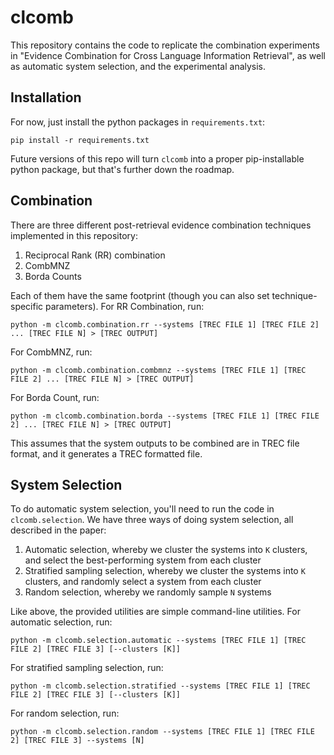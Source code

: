 # clcomb

This repository contains the code to replicate the combination experiments in "Evidence Combination for Cross Language Information Retrieval", as well as automatic system selection, and the experimental analysis.

## Installation

For now, just install the python packages in `requirements.txt`:

```
pip install -r requirements.txt
```

Future versions of this repo will turn `clcomb` into a proper pip-installable python package, but that's further down the roadmap.

## Combination

There are three different post-retrieval evidence combination techniques implemented in this repository:

1. Reciprocal Rank (RR) combination
2. CombMNZ
3. Borda Counts

Each of them have the same footprint (though you can also set technique-specific parameters). For RR Combination, run:

```
python -m clcomb.combination.rr --systems [TREC FILE 1] [TREC FILE 2] ... [TREC FILE N] > [TREC OUTPUT]
```

For CombMNZ, run:

```
python -m clcomb.combination.combmnz --systems [TREC FILE 1] [TREC FILE 2] ... [TREC FILE N] > [TREC OUTPUT]
```

For Borda Count, run:

```
python -m clcomb.combination.borda --systems [TREC FILE 1] [TREC FILE 2] ... [TREC FILE N] > [TREC OUTPUT]
```

This assumes that the system outputs to be combined are in TREC file format, and it generates a TREC formatted file.

## System Selection

To do automatic system selection, you'll need to run the code in `clcomb.selection`.
We have three ways of doing system selection, all described in the paper:

1. Automatic selection, whereby we cluster the systems into `K` clusters, and select the best-performing system from each cluster
2. Stratified sampling selection, whereby we cluster the systems into `K` clusters, and randomly select a system from each cluster
3. Random selection, whereby we randomly sample `N` systems

Like above, the provided utilities are simple command-line utilities.
For automatic selection, run:

```
python -m clcomb.selection.automatic --systems [TREC FILE 1] [TREC FILE 2] [TREC FILE 3] [--clusters [K]]
```

For stratified sampling selection, run:

```
python -m clcomb.selection.stratified --systems [TREC FILE 1] [TREC FILE 2] [TREC FILE 3] [--clusters [K]]
```

For random selection, run:

```
python -m clcomb.selection.random --systems [TREC FILE 1] [TREC FILE 2] [TREC FILE 3] --systems [N]
```
